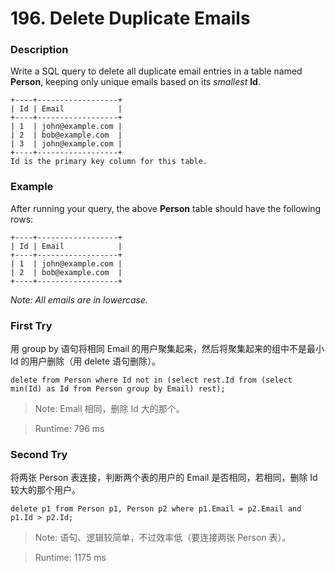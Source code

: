 # 196. Delete Duplicate Emails
### Description
Write a SQL query to delete all duplicate email entries in a table named **Person**, keeping only unique emails based on its *smallest* **Id**.
```
+----+------------------+
| Id | Email            |
+----+------------------+
| 1  | john@example.com |
| 2  | bob@example.com  |
| 3  | john@example.com |
+----+------------------+
Id is the primary key column for this table.
```

### Example
After running your query, the above **Person** table should have the following rows:
```
+----+------------------+
| Id | Email            |
+----+------------------+
| 1  | john@example.com |
| 2  | bob@example.com  |
+----+------------------+
```
*Note: All emails are in lowercase.*

### First Try
用 group by 语句将相同 Email 的用户聚集起来，然后将聚集起来的组中不是最小 Id 的用户删除（用 delete 语句删除）。
```
delete from Person where Id not in (select rest.Id from (select min(Id) as Id from Person group by Email) rest);
```

>Note: Email 相同，删除 Id 大的那个。

> Runtime: 796 ms

### Second Try
将两张 Person 表连接，判断两个表的用户的 Email 是否相同，若相同，删除 Id 较大的那个用户。
```
delete p1 from Person p1, Person p2 where p1.Email = p2.Email and p1.Id > p2.Id;
```

>Note: 语句、逻辑较简单，不过效率低（要连接两张 Person 表）。

> Runtime: 1175 ms
